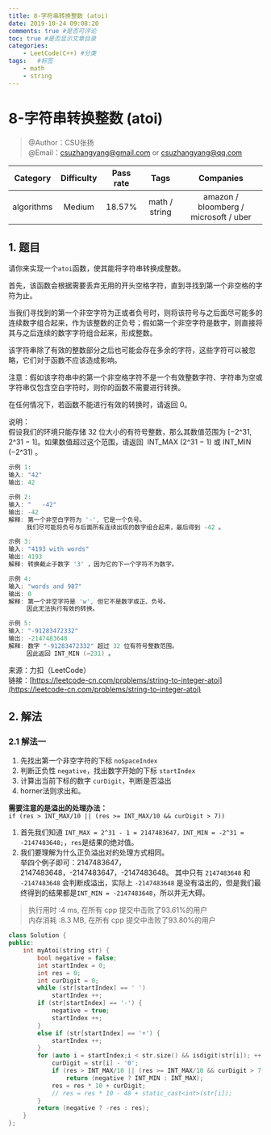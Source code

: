 ```yaml
---
title: 8-字符串转换整数 (atoi)
date: 2019-10-24 09:08:20
comments: true #是否可评论
toc: true #是否显示文章目录
categories: 
    - LeetCode(C++) #分类
tags:   #标签
    - math
    - string
---
```


# 8-字符串转换整数 (atoi)

> @Author：CSU张扬  
> @Email：csuzhangyang@gmail.com or csuzhangyang@qq.com

Category   | Difficulty | Pass rate| Tags   | Companies
:-:        | :-:        | :-:      | :-:    | :-: |
algorithms | Medium     | 18.57%   | math / string | amazon / bloomberg / microsoft / uber

## 1. 题目

请你来实现一个`atoi`函数，使其能将字符串转换成整数。

首先，该函数会根据需要丢弃无用的开头空格字符，直到寻找到第一个非空格的字符为止。

当我们寻找到的第一个非空字符为正或者负号时，则将该符号与之后面尽可能多的连续数字组合起来，作为该整数的正负号；假如第一个非空字符是数字，则直接将其与之后连续的数字字符组合起来，形成整数。

该字符串除了有效的整数部分之后也可能会存在多余的字符，这些字符可以被忽略，它们对于函数不应该造成影响。

注意：假如该字符串中的第一个非空格字符不是一个有效整数字符、字符串为空或字符串仅包含空白字符时，则你的函数不需要进行转换。

在任何情况下，若函数不能进行有效的转换时，请返回 0。

说明：  
假设我们的环境只能存储 32 位大小的有符号整数，那么其数值范围为 [−2^31,  2^31 − 1]。如果数值超过这个范围，请返回  INT_MAX (2^31 − 1) 或 INT_MIN (−2^31) 。

```c
示例 1:
输入: "42"
输出: 42

示例 2:
输入: "   -42"
输出: -42
解释: 第一个非空白字符为 '-', 它是一个负号。
     我们尽可能将负号与后面所有连续出现的数字组合起来，最后得到 -42 。

示例 3:
输入: "4193 with words"
输出: 4193
解释: 转换截止于数字 '3' ，因为它的下一个字符不为数字。

示例 4:
输入: "words and 987"
输出: 0
解释: 第一个非空字符是 'w', 但它不是数字或正、负号。
     因此无法执行有效的转换。

示例 5:
输入: "-91283472332"
输出: -2147483648
解释: 数字 "-91283472332" 超过 32 位有符号整数范围。
     因此返回 INT_MIN (−231) 。
```
<!--more-->
来源：力扣（LeetCode）  
链接：[https://leetcode-cn.com/problems/string-to-integer-atoi](https://leetcode-cn.com/problems/string-to-integer-atoi)

## 2. 解法

### 2.1 解法一

1. 先找出第一个非空字符的下标 `noSpaceIndex`
2. 判断正负性 `negative`，找出数字开始的下标 `startIndex`
3. 计算出当前下标的数字 `curDigit`，判断是否溢出
4. horner法则求出和。

**需要注意的是溢出的处理办法：**  
`if (res > INT_MAX/10 || (res >= INT_MAX/10 && curDigit > 7))`

1. 首先我们知道 `INT_MAX = 2^31 - 1 = 2147483647，INT_MIN = -2^31 = -2147483648;`，`res`是结果的绝对值。  
2. 我们要理解为什么正负溢出对的处理方式相同。  
举四个例子即可：2147483647，2147483648，-2147483647，-2147483648。
其中只有 `2147483648` 和 `-2147483648` 会判断成溢出，实际上 `-2147483648` 是没有溢出的，但是我们最终得到的结果都是`INT_MIN = -2147483648`，所以并无大碍。

> 执行用时 :4 ms, 在所有 cpp 提交中击败了93.61%的用户  
> 内存消耗 :8.3 MB, 在所有 cpp 提交中击败了93.80%的用户

```cpp
class Solution {
public:
    int myAtoi(string str) {
        bool negative = false;
        int startIndex = 0;
        int res = 0;
        int curDigit = 0;
        while (str[startIndex] == ' ')
            startIndex ++;
        if (str[startIndex] == '-') {
            negative = true;
            startIndex ++;
        }
        else if (str[startIndex] == '+') {
            startIndex ++;
        }
        for (auto i = startIndex;i < str.size() && isdigit(str[i]); ++ i) {
            curDigit = str[i] - '0';
            if (res > INT_MAX/10 || (res >= INT_MAX/10 && curDigit > 7))
                return (negative ? INT_MIN : INT_MAX);
            res = res * 10 + curDigit;
            // res = res * 10 - 48 + static_cast<int>(str[i]);
        }
        return (negative ? -res : res);
    }
};
```
